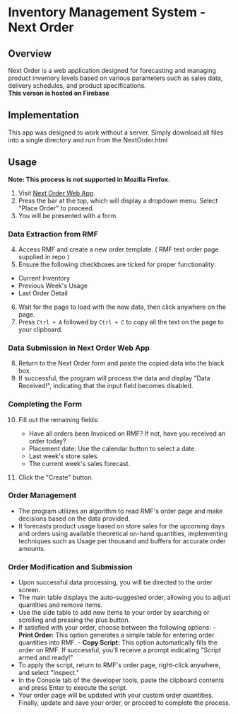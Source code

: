 # Inventory Management System - Next Order

## Overview

Next Order is a web application designed for forecasting and managing product inventory levels based on various parameters such as sales data, delivery schedules, and product specifications.
<br>
**This verson is hosted on Firebase**

## Implementation

This app was designed to work without a server. Simply download all files into a single directory and run from the NextOrder.html

## Usage

**Note: This process is not supported in Mozilla Firefox.**

1. Visit [Next Order Web App](https://next-order-4d02b.web.app/).
2. Press the bar at the top, which will display a dropdown menu. Select "Place Order" to proceed.
3. You will be presented with a form.

### Data Extraction from RMF

4. Access RMF and create a new order template.  ( RMF test order page supplied in repo )
5. Ensure the following checkboxes are ticked for proper functionality:
 *	Current Inventory
 *	Previous Week's Usage
 *	Last Order Detail
6. Wait for the page to load with the new data, then click anywhere on the page.
7. Press `Ctrl + A` followed by `Ctrl + C` to copy all the text on the page to your clipboard.

### Data Submission in Next Order Web App

8. Return to the Next Order form and paste the copied data into the black box.
9. If successful, the program will process the data and display "Data Received!", indicating that the input field becomes disabled.

### Completing the Form

10. Fill out the remaining fields:
    - Have all orders been Invoiced on RMF? If not, have you received an order today?
    - Placement date: Use the calendar button to select a date.
    - Last week's store sales.
    - The current week's sales forecast.

11. Click the "Create" button.
### Order Management

*    The program utilizes an algorithm to read RMF's order page and make decisions based on the data provided.
*    It forecasts product usage based on store sales for the upcoming days and orders using available theoretical on-hand quantities, implementing techniques such as Usage per thousand and buffers for accurate order amounts.

### Order Modification and Submission
*    Upon successful data processing, you will be directed to the order screen.
*    The main table displays the auto-suggested order, allowing you to adjust quantities and remove items.
*    Use the side table to add new items to your order by searching or scrolling and pressing the plus button.
*    If satisfied with your order, choose between the following options:
    - **Print Order:** This option generates a simple table for entering order quantities into RMF.
    - **Copy Script:** This option automatically fills the order on RMF. If successful, you'll receive a prompt indicating "Script armed and ready!"
*    To apply the script, return to RMF's order page, right-click anywhere, and select "Inspect."
*    In the Console tab of the developer tools, paste the clipboard contents and press Enter to execute the script.
*    Your order page will be updated with your custom order quantities. Finally, update and save your order, or proceed to complete the process.
